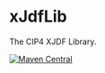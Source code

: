 # xJdfLib
The CIP4 XJDF Library.

 [![Maven Central](https://maven-badges.herokuapp.com/maven-central/org.cip4.lib.xjdf/xJdfLib/badge.svg)](https://maven-badges.herokuapp.com/maven-central/org.cip4.lib.xjdf/xJdfLib)
